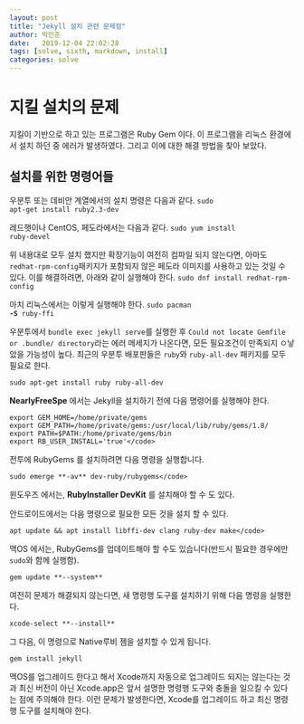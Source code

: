 ```yaml
---
layout: post
title: "Jekyll 설치 관련 문제점"
author: 박민준
date:   2019-12-04 22:02:28
tags: [solve, sixth, markdown, install]
categories: solve
---
```

# 지킬 설치의 문제
지킬이 기반으로 하고 있는 프로그램은 Ruby Gem 이다. 이 프로그램을 리눅스 환경에서 설치 하던 중 에러가 발생하였다. 그리고 이에 대한 해결 방법을 찾아 보았다.

## 설치를 위한 명령어들
우분투 또는 데비안 계열에서의 설치 명령은 다음과 같다.
<code>sudo apt-get install ruby2.3-dev</code>

레드햇이나 CentOS, 페도라에서는 다음과 같다.
<code>sudo yum install ruby-devel</code>

위 내용대로 모두 설치 했지만 확장기능이 여전히 컴파일 되지 않는다면, 아마도 `redhat-rpm-config`패키지가 포함되지 않은 페도라 이미지를 사용하고 있는 것일 수 있다. 이를 해결하려면, 아래와 같이 실행해야 한다.
<code>sudo dnf install redhat-rpm-config</code>

아치 리눅스에서는 이렇게 실행해야 한다.
<code>sudo pacman **-S** ruby-ffi</code>

우분투에서 `bundle exec jekyll serve`를 실행한 후 `Could not locate Gemfile or .bundle/ directory`라는 에러 메세지가 나온다면, 모든 필요조건이 만족되지 ㅇ낳았을 가능성이 높다. 최근의 우분투 배포판들은 `ruby`와 `ruby-all-dev` 패키지를 모두 필요로 한다.
```
sudo apt-get install ruby ruby-all-dev
```
**NearlyFreeSpe** 에서는 Jekyll을 설치하기 전에 다음 명령어를 실행해야 한다.
```
export GEM_HOME=/home/private/gems
export GEM_PATH=/home/private/gems:/usr/local/lib/ruby/gems/1.8/
export PATH=$PATH:/home/private/gems/bin
export RB_USER_INSTALL='true'</code>
```
전투에 RubyGems 를 설치하려면 다음 명령을 실행합니다.
```
sudo emerge **-av** dev-ruby/rubygems</code>
```
윈도우즈 에서는, **RubyInstaller DevKit** 를 설치해야 할 수 도 있다.

안드로이드에서는 다음 명령으로 필요한 모든 것을 설치 할 수 있다.
```
apt update && apt install libffi-dev clang ruby-dev make</code>
```
맥OS 에서는, RubyGems를 업데이트해야 할 수도 있습니다(반드시 필요한 경우에만 `sudo`와 함께 실행함).
```
gem update **--system**
```
여전히 문제가 해결되지 않는다면, 새 명령행 도구를 설치하기 위해 다음 명령을 실행한다.
```
xcode-select **--install**
```

그 다음, 이 명령으로 Native루비 젬을 설치할 수 있게 됩니다.
```
gem install jekyll
```

맥OS를 업그레이드 한다고 해서 Xcode까지 자동으로 업그레이드 되지는 않는다는 것과 최신 버전이 아닌 Xcode.app은 앞서 설명한 명령행 도구와 충돌을 일으킬 수 있다는 점에 주의해야 한다. 이런 문제가 발생한다면, Xcode를 업그레이드 하고 최신 명령행 도구를 설치해야 한다.

